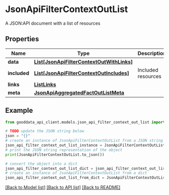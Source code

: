 # JsonApiFilterContextOutList

A JSON:API document with a list of resources

## Properties

Name | Type | Description | Notes
------------ | ------------- | ------------- | -------------
**data** | [**List[JsonApiFilterContextOutWithLinks]**](JsonApiFilterContextOutWithLinks.md) |  | 
**included** | [**List[JsonApiFilterContextOutIncludes]**](JsonApiFilterContextOutIncludes.md) | Included resources | [optional] 
**links** | [**ListLinks**](ListLinks.md) |  | [optional] 
**meta** | [**JsonApiAggregatedFactOutListMeta**](JsonApiAggregatedFactOutListMeta.md) |  | [optional] 

## Example

```python
from gooddata_api_client.models.json_api_filter_context_out_list import JsonApiFilterContextOutList

# TODO update the JSON string below
json = "{}"
# create an instance of JsonApiFilterContextOutList from a JSON string
json_api_filter_context_out_list_instance = JsonApiFilterContextOutList.from_json(json)
# print the JSON string representation of the object
print(JsonApiFilterContextOutList.to_json())

# convert the object into a dict
json_api_filter_context_out_list_dict = json_api_filter_context_out_list_instance.to_dict()
# create an instance of JsonApiFilterContextOutList from a dict
json_api_filter_context_out_list_from_dict = JsonApiFilterContextOutList.from_dict(json_api_filter_context_out_list_dict)
```
[[Back to Model list]](../README.md#documentation-for-models) [[Back to API list]](../README.md#documentation-for-api-endpoints) [[Back to README]](../README.md)


